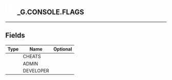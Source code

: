 ## <img src="../../.gitbook/assets/base.png" width="32" height="32" /> _G.CONSOLE.FLAGS


-----------------
## Fields

| Type   | Name | Optional |
| ------ | ---- | -------: |
|  | CHEATS |  |
|  | ADMIN |  |
|  | DEVELOPER |  |
